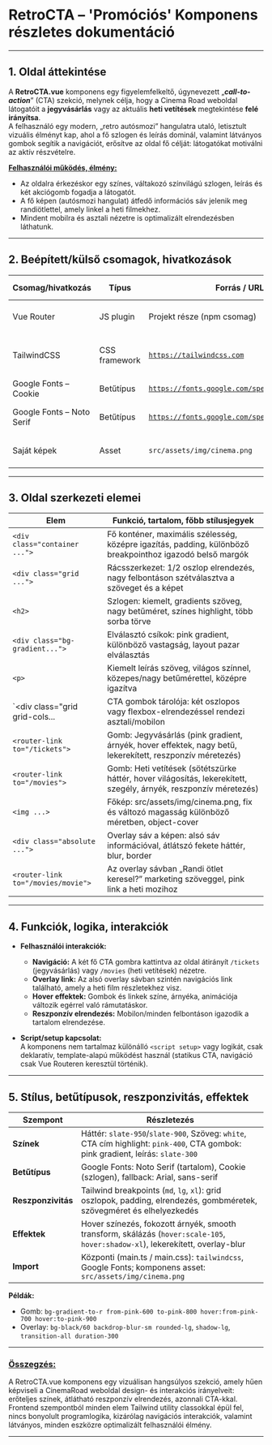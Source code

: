 # RetroCTA – 'Promóciós' Komponens részletes dokumentáció
---

## 1. **Oldal áttekintése**

A **RetroCTA.vue** komponens egy figyelemfelkeltő, úgynevezett „***call-to-action***” (CTA) szekció, melynek célja, hogy a Cinema Road weboldal látogatóit a **jegyvásárlás** vagy az aktuális **heti vetítések** megtekintése **felé irányítsa**.  
A felhasználó egy modern, „retro autósmozi” hangulatra utaló, letisztult vizuális élményt kap, ahol a fő szlogen és leírás dominál, valamint látványos gombok segítik a navigációt, erősítve az oldal fő célját: látogatókat motiválni az aktív részvételre.

**<u>Felhasználói működés, élmény:</u>**
- Az oldalra érkezéskor egy színes, váltakozó színvilágú szlogen, leírás és két akciógomb fogadja a látogatót.
- A fő képen (autósmozi hangulat) átfedő információs sáv jelenik meg randiötlettel, amely linkel a heti filmekhez.
- Mindent mobilra és asztali nézetre is optimalizált elrendezésben láthatunk.

---

## 2. **Beépített/külső csomagok, hivatkozások**

| **Csomag/hivatkozás**     | **Típus**     | **Forrás / URL**                                                          | **Felhasználás célja, szerepe**                         |
|---------------------------|---------------|---------------------------------------------------------------------------|---------------------------------------------------------|
| Vue Router                | JS plugin     | Projekt része (npm csomag)                                                | Navigáció (router-link komponensek)                     |
| TailwindCSS               | CSS framework | [`https://tailwindcss.com`](https://tailwindcss.com)                       | Reszponzív, gyors, utility-first stílus kezelés         |
| Google Fonts – Cookie     | Betűtípus     | [`https://fonts.google.com/specimen/Cookie`](https://fonts.google.com/specimen/Cookie) | Dekoratív fejlécek, logók                               |
| Google Fonts – Noto Serif | Betűtípus     | [`https://fonts.google.com/specimen/Noto+Serif`](https://fonts.google.com/specimen/Noto+Serif) | Menü, tartalom betűtípus                                |
| Saját képek               | Asset         | `src/assets/img/cinema.png`                                                | Kiemelt kép (autósmozi hangulat)                        |
---

## 3. **Oldal szerkezeti elemei**

| **Elem**                      | **Funkció, tartalom, főbb stílusjegyek**                                                                             |
|-------------------------------|----------------------------------------------------------------------------------------------------------------------|
| `<div class="container ...">` | Fő konténer, maximális szélesség, középre igazítás, padding, különböző breakpointhoz igazodó belső margók           |
| `<div class="grid ...">`      | Rácsszerkezet: 1/2 oszlop elrendezés, nagy felbontáson szétválasztva a szöveget és a képet                          |
| `<h2>`                        | Szlogen: kiemelt, gradients szöveg, nagy betűméret, színes highlight, több sorba törve                              |
| `<div class="bg-gradient...">`| Elválasztó csíkok: pink gradient, különböző vastagság, layout pazar elválasztás                                      |
| `<p>`                         | Kiemelt leírás szöveg, világos színnel, közepes/nagy betűmérettel, középre igazítva                                 |
| `<div class="grid grid-cols...| CTA gombok tárolója: két oszlopos vagy flexbox-elrendezéssel rendezi asztali/mobilon                                 |
| `<router-link to="/tickets">` | Gomb: Jegyvásárlás (pink gradient, árnyék, hover effektek, nagy betű, lekerekített, reszponzív méretezés)            |
| `<router-link to="/movies">`  | Gomb: Heti vetítések (sötétszürke háttér, hover világosítás, lekerekített, szegély, árnyék, reszponzív méretezés)    |
| `<img ...>`                   | Főkép: src/assets/img/cinema.png, fix és változó magasság különböző méretben, object-cover                          |
| `<div class="absolute ...">`  | Overlay sáv a képen: alsó sáv információval, átlátszó fekete háttér, blur, border                                   |
| `<router-link to="/movies/movie">` | Az overlay sávban „Randi ötlet keresel?” marketing szöveggel, pink link a heti mozihoz                        |

---

## 4. **Funkciók, logika, interakciók**

- **Felhasználói interakciók:**
  - **Navigáció:** A két fő CTA gombra kattintva az oldal átirányít `/tickets` (jegyvásárlás) vagy `/movies` (heti vetítések) nézetre.
  - **Overlay link:** Az alsó overlay sávban szintén navigációs link található, amely a heti film részletekhez visz.
  - **Hover effektek:** Gombok és linkek színe, árnyéka, animációja változik egérrel való rámutatáskor.
  - **Reszponzív elrendezés:** Mobilon/minden felbontáson igazodik a tartalom elrendezése.

- **Script/setup kapcsolat:**  
  A komponens nem tartalmaz különálló `<script setup>` vagy logikát, csak deklaratív, template-alapú működést használ (statikus CTA, navigáció csak Vue Routeren keresztül történik).

---

## 5. **Stílus, betűtípusok, reszponzivitás, effektek**

| **Szempont**        | **Részletezés**                                                                                                    |
|---------------------|-------------------------------------------------------------------------------------------------------------------|
| **Színek**          | Háttér: `slate-950`/`slate-900`, Szöveg: `white`, CTA cím highlight: `pink-400`, CTA gombok: pink gradient, leírás: `slate-300` |
| **Betűtípus**       | Google Fonts: Noto Serif (tartalom), Cookie (szlogen), fallback: Arial, sans-serif                                |
| **Reszponzivitás**  | Tailwind breakpoints (`md`, `lg`, `xl`): grid oszlopok, padding, elrendezés, gombméretek, szövegméret és elhelyezkedés |
| **Effektek**        | Hover színezés, fokozott árnyék, smooth transform, skálázás (`hover:scale-105`, `hover:shadow-xl`), lekerekített, overlay-blur |
| **Import**          | Központi (main.ts / main.css): `tailwindcss`, Google Fonts; komponens asset: `src/assets/img/cinema.png`           |

**Példák:**
- Gomb: `bg-gradient-to-r from-pink-600 to-pink-800 hover:from-pink-700 hover:to-pink-900`
- Overlay: `bg-black/60 backdrop-blur-sm rounded-lg`, `shadow-lg`, `transition-all duration-300`

---

### <u>Összegzés:</u>
A RetroCTA.vue komponens egy vizuálisan hangsúlyos szekció, amely hűen képviseli a CinemaRoad weboldal design- és interakciós irányelveit: erőteljes színek, átlátható reszponzív elrendezés, azonnali CTA-kkal. Frontend szempontból minden elem Tailwind utility classokkal épül fel, nincs bonyolult programlogika, kizárólag navigációs interakciók, valamint látványos, minden eszközre optimalizált felhasználói élmény.

---